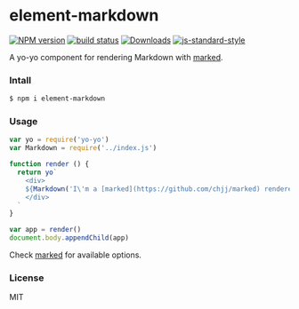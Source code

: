 element-markdown
==================

[![NPM version][npm-image]][npm-url]
[![build status][travis-image]][travis-url]
[![Downloads][downloads-image]][downloads-url]
[![js-standard-style][standard-image]][standard-url]

A yo-yo component for rendering Markdown with [marked](https://github.com/chjj/marked).

### Intall

```sh
$ npm i element-markdown
```

### Usage

```JavaScript
var yo = require('yo-yo')
var Markdown = require('../index.js')

function render () {
  return yo`
    <div>
    ${Markdown('I\'m a [marked](https://github.com/chjj/marked) rendered **markdown** content.')}
    </div>
  `
}

var app = render()
document.body.appendChild(app)
```

Check [marked](https://github.com/chjj/marked) for available options.

### License

MIT

[npm-image]: https://img.shields.io/npm/v/element-markdown.svg?style=flat-square
[npm-url]: https://npmjs.org/package/element-markdown
[travis-image]: https://img.shields.io/travis/fraserxu/element-markdown/master.svg?style=flat-square
[travis-url]: https://travis-ci.org/fraserxu/element-markdown
[downloads-image]: http://img.shields.io/npm/dm/element-markdown.svg?style=flat-square
[downloads-url]: https://npmjs.org/package/element-markdown
[standard-image]: https://img.shields.io/badge/code%20style-standard-brightgreen.svg?style=flat-square
[standard-url]: https://github.com/feross/standard
